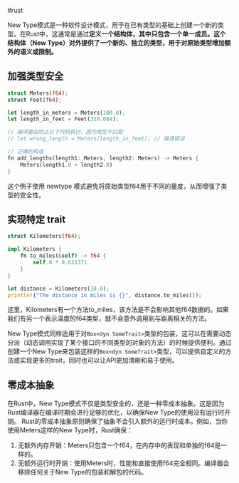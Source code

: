 #rust

New Type模式是一种软件设计模式，用于在已有类型的基础上创建一个新的类型。在Rust中，这通常是通过**定义一个结构体，其中只包含一个单一成员。这个结构体（New Type）对外提供了一个新的、独立的类型，用于对原始类型增加额外的语义或限制。**

## 加强类型安全

```rust
struct Meters(f64);
struct Feet(f64);

let length_in_meters = Meters(100.0);
let length_in_feet = Feet(328.084);

// 编译器会防止以下代码执行，因为类型不匹配
// let wrong_length = Meters(length_in_feet); // 编译错误

// 正确的构造
fn add_lengths(length1: Meters, length2: Meters) -> Meters {
    Meters(length1.0 + length2.0)
}
```

这个例子使用 newtype 模式避免将原始类型f64用于不同的量度，从而增强了类型的安全性。

## 实现特定 trait

```rust
struct Kilometers(f64);

impl Kilometers {
    fn to_miles(&self) -> f64 {
        self.0 * 0.621371
    }
}

let distance = Kilometers(10.0);
println!("The distance in miles is {}", distance.to_miles());
```

这里，Kilometers有一个方法to_miles，该方法是不会影响其他f64数据的。如果我们有另一个表示温度的f64类型，就不会意外调用到与距离相关的方法。

New Type模式同样适用于对`Box<dyn SomeTrait>`类型的包装，这可以在需要动态分派（动态调用实现了某个接口的不同类型的对象的方法）的时候提供便利。通过创建一个New Type来包装这样的`Box<dyn SomeTrait>`类型，可以提供自定义的方法或实现更多的trait，同时也可以让API更加清晰和易于使用。

## 零成本抽象

在Rust中，New Type模式不仅是类型安全的，还是一种零成本抽象。这是因为Rust编译器在编译时期会进行足够的优化，以确保New Type的使用没有运行时开销。 Rust的零成本抽象原则确保了抽象不会引入额外的运行时成本。例如，当你使用Meters这样的New Type时，Rust确保：

1. 无额外内存开销：Meters只包含一个f64，在内存中的表现和单独的f64是一样的。
2. 无额外运行时开销：使用Meters时，性能和直接使用f64完全相同。编译器会移除任何关于New Type的包装和解包的代码。